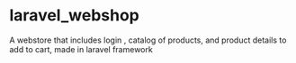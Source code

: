 # laravel_webshop
A webstore that includes login , catalog of products, and product details to add to cart, made in laravel framework
